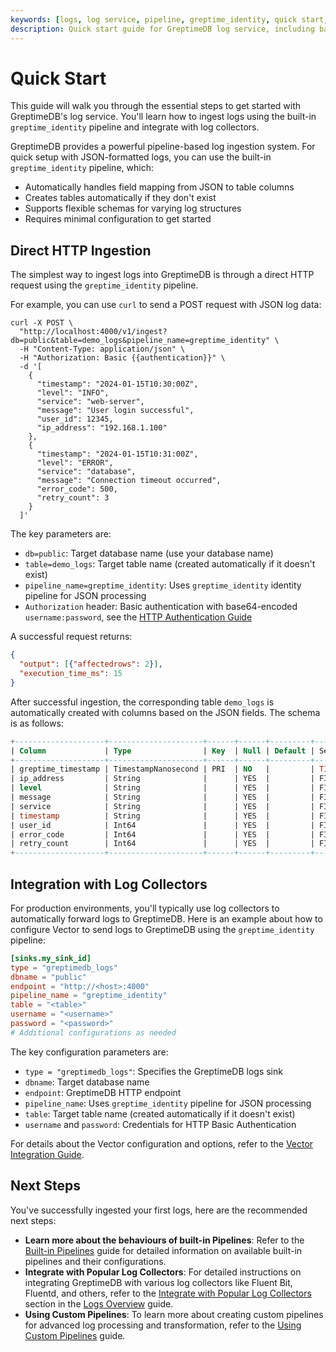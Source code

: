 ```yaml
---
keywords: [logs, log service, pipeline, greptime_identity, quick start, json logs]
description: Quick start guide for GreptimeDB log service, including basic log ingestion using the built-in greptime_identity pipeline and integration with log collectors.
---
```


# Quick Start

This guide will walk you through the essential steps to get started with GreptimeDB's log service.
You'll learn how to ingest logs using the built-in `greptime_identity` pipeline and integrate with log collectors.

GreptimeDB provides a powerful pipeline-based log ingestion system.
For quick setup with JSON-formatted logs,
you can use the built-in `greptime_identity` pipeline, which:

- Automatically handles field mapping from JSON to table columns
- Creates tables automatically if they don't exist
- Supports flexible schemas for varying log structures
- Requires minimal configuration to get started

## Direct HTTP Ingestion

The simplest way to ingest logs into GreptimeDB is through a direct HTTP request using the `greptime_identity` pipeline.

For example, you can use `curl` to send a POST request with JSON log data:

```shell
curl -X POST \
  "http://localhost:4000/v1/ingest?db=public&table=demo_logs&pipeline_name=greptime_identity" \
  -H "Content-Type: application/json" \
  -H "Authorization: Basic {{authentication}}" \
  -d '[
    {
      "timestamp": "2024-01-15T10:30:00Z",
      "level": "INFO",
      "service": "web-server",
      "message": "User login successful",
      "user_id": 12345,
      "ip_address": "192.168.1.100"
    },
    {
      "timestamp": "2024-01-15T10:31:00Z",
      "level": "ERROR", 
      "service": "database",
      "message": "Connection timeout occurred",
      "error_code": 500,
      "retry_count": 3
    }
  ]'
```

The key parameters are:

- `db=public`: Target database name (use your database name)
- `table=demo_logs`: Target table name (created automatically if it doesn't exist)
- `pipeline_name=greptime_identity`: Uses `greptime_identity` identity pipeline for JSON processing
- `Authorization` header: Basic authentication with base64-encoded `username:password`, see the [HTTP Authentication Guide](/user-guide/protocols/http.md#authentication)

A successful request returns:
```json
{
  "output": [{"affectedrows": 2}],
  "execution_time_ms": 15
}
```
After successful ingestion,
the corresponding table `demo_logs` is automatically created with columns based on the JSON fields.
The schema is as follows:

```sql
+--------------------+---------------------+------+------+---------+---------------+
| Column             | Type                | Key  | Null | Default | Semantic Type |
+--------------------+---------------------+------+------+---------+---------------+
| greptime_timestamp | TimestampNanosecond | PRI  | NO   |         | TIMESTAMP     |
| ip_address         | String              |      | YES  |         | FIELD         |
| level              | String              |      | YES  |         | FIELD         |
| message            | String              |      | YES  |         | FIELD         |
| service            | String              |      | YES  |         | FIELD         |
| timestamp          | String              |      | YES  |         | FIELD         |
| user_id            | Int64               |      | YES  |         | FIELD         |
| error_code         | Int64               |      | YES  |         | FIELD         |
| retry_count        | Int64               |      | YES  |         | FIELD         |
+--------------------+---------------------+------+------+---------+---------------+
```

## Integration with Log Collectors

For production environments,
you'll typically use log collectors to automatically forward logs to GreptimeDB.
Here is an example about how to configure Vector to send logs to GreptimeDB using the `greptime_identity` pipeline:

```toml
[sinks.my_sink_id]
type = "greptimedb_logs"
dbname = "public"
endpoint = "http://<host>:4000"
pipeline_name = "greptime_identity"
table = "<table>"
username = "<username>"
password = "<password>"
# Additional configurations as needed
```

The key configuration parameters are:
- `type = "greptimedb_logs"`: Specifies the GreptimeDB logs sink
- `dbname`: Target database name
- `endpoint`: GreptimeDB HTTP endpoint
- `pipeline_name`: Uses `greptime_identity` pipeline for JSON processing
- `table`: Target table name (created automatically if it doesn't exist)
- `username` and `password`: Credentials for HTTP Basic Authentication

For details about the Vector configuration and options,
refer to the [Vector Integration Guide](/user-guide/ingest-data/for-observability/vector.md#using-greptimedb_logs-sink-recommended).


## Next Steps

You've successfully ingested your first logs, here are the recommended next steps:

- **Learn more about the behaviours of built-in Pipelines**: Refer to the [Built-in Pipelines](/reference/pipeline/built-in-pipelines.md) guide for detailed information on available built-in pipelines and their configurations.
- **Integrate with Popular Log Collectors**: For detailed instructions on integrating GreptimeDB with various log collectors like Fluent Bit, Fluentd, and others, refer to the [Integrate with Popular Log Collectors](./overview.md#integrate-with-log-collectors) section in the [Logs Overview](./overview.md) guide.
- **Using Custom Pipelines**: To learn more about creating custom pipelines for advanced log processing and transformation, refer to the [Using Custom Pipelines](./use-custom-pipelines.md) guide.


